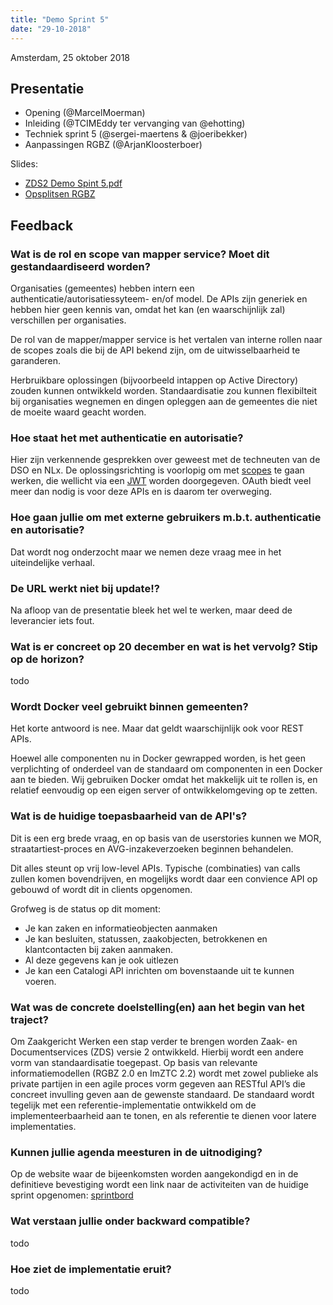 ```yaml
---
title: "Demo Sprint 5"
date: "29-10-2018"
---
```


Amsterdam, 25 oktober 2018

## Presentatie

- Opening (@MarcelMoerman)
- Inleiding (@TCIMEddy ter vervanging van @ehotting)
- Techniek sprint 5 (@sergei-maertens & @joeribekker)
- Aanpassingen RGBZ (@ArjanKloosterboer)

Slides:

- [ZDS2 Demo Spint 5.pdf](/community/bestanden/zds2-demo-sprint-5.pdf)
- [Opsplitsen RGBZ](/community/bestanden/opsplitsen-rgbz.pdf)

## Feedback

### Wat is de rol en scope van mapper service? Moet dit gestandaardiseerd worden?

Organisaties (gemeentes) hebben intern een authenticatie/autorisatiessyteem- en/of model. De APIs
zijn generiek en hebben hier geen kennis van, omdat het kan (en waarschijnlijk zal) verschillen per
organisaties.

De rol van de mapper/mapper service is het vertalen van interne rollen naar de scopes zoals die bij
de API bekend zijn, om de uitwisselbaarheid te garanderen.

Herbruikbare oplossingen (bijvoorbeeld intappen op Active Directory) zouden kunnen ontwikkeld
worden. Standaardisatie zou kunnen flexibilteit bij organisaties wegnemen en dingen opleggen aan de
gemeentes die niet de moeite waard geacht worden.

### Hoe staat het met authenticatie en autorisatie?

Hier zijn verkennende gesprekken over geweest met de techneuten van de DSO en NLx. De
oplossingsrichting is voorlopig om met [scopes](https://geonovum.github.io/KP-APIs-OAuthNL/#scopes)
te gaan werken, die wellicht via een [JWT](https://jwt.io/introduction/) worden doorgegeven. OAuth
biedt veel meer dan nodig is voor deze APIs en is daarom ter overweging.

### Hoe gaan jullie om met externe gebruikers m.b.t. authenticatie en autorisatie?

Dat wordt nog onderzocht maar we nemen deze vraag mee in het uiteindelijke verhaal.

### De URL werkt niet bij update!?

Na afloop van de presentatie bleek het wel te werken, maar deed de leverancier iets fout.

### Wat is er concreet op 20 december en wat is het vervolg? Stip op de horizon?

todo

### Wordt Docker veel gebruikt binnen gemeenten?

Het korte antwoord is nee. Maar dat geldt waarschijnlijk ook voor REST APIs.

Hoewel alle componenten nu in Docker gewrapped worden, is het geen verplichting of onderdeel van de
standaard om componenten in een Docker aan te bieden. Wij gebruiken Docker omdat het makkelijk uit
te rollen is, en relatief eenvoudig op een eigen server of ontwikkelomgeving op te zetten.

### Wat is de huidige toepasbaarheid van de API's?

Dit is een erg brede vraag, en op basis van de userstories kunnen we MOR, straatartiest-proces en
AVG-inzakeverzoeken beginnen behandelen.

Dit alles steunt op vrij low-level APIs. Typische (combinaties) van calls zullen komen bovendrijven,
en mogelijks wordt daar een convience API op gebouwd of wordt dit in clients opgenomen.

Grofweg is de status op dit moment:

- Je kan zaken en informatieobjecten aanmaken
- Je kan besluiten, statussen, zaakobjecten, betrokkenen en klantcontacten bij zaken aanmaken.
- Al deze gegevens kan je ook uitlezen
- Je kan een Catalogi API inrichten om bovenstaande uit te kunnen voeren.

### Wat was de concrete doelstelling(en) aan het begin van het traject?

Om Zaakgericht Werken een stap verder te brengen worden Zaak- en Documentservices (ZDS) versie 2
ontwikkeld. Hierbij wordt een andere vorm van standaardisatie toegepast. Op basis van relevante
informatiemodellen (RGBZ 2.0 en ImZTC 2.2) wordt met zowel publieke als private partijen in een
agile proces vorm gegeven aan RESTful API’s die concreet invulling geven aan de gewenste standaard.
De standaard wordt tegelijk met een referentie-implementatie ontwikkeld om de implementeerbaarheid
aan te tonen, en als referentie te dienen voor latere implementaties.

### Kunnen jullie agenda meesturen in de uitnodiging?

Op de website waar de bijeenkomsten worden aangekondigd en in de definitieve bevestiging wordt een
link naar de activiteiten van de huidige sprint opgenomen:
[sprintbord](https://github.com/VNG-Realisatie/gemma-zaken/projects/3)

### Wat verstaan jullie onder backward compatible?

todo

### Hoe ziet de implementatie eruit?

todo
